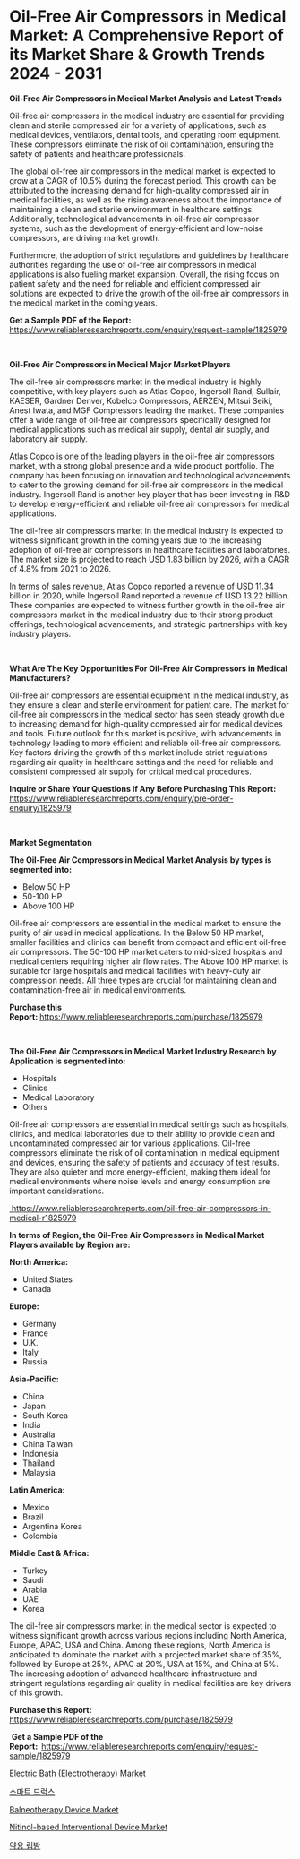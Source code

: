 <p><h1>Oil-Free Air Compressors in Medical Market: A Comprehensive Report of its Market Share & Growth Trends 2024 - 2031</h1></p><p><strong>Oil-Free Air Compressors in Medical Market Analysis and Latest Trends</strong></p>
<p><p>Oil-free air compressors in the medical industry are essential for providing clean and sterile compressed air for a variety of applications, such as medical devices, ventilators, dental tools, and operating room equipment. These compressors eliminate the risk of oil contamination, ensuring the safety of patients and healthcare professionals.</p><p>The global oil-free air compressors in the medical market is expected to grow at a CAGR of 10.5% during the forecast period. This growth can be attributed to the increasing demand for high-quality compressed air in medical facilities, as well as the rising awareness about the importance of maintaining a clean and sterile environment in healthcare settings. Additionally, technological advancements in oil-free air compressor systems, such as the development of energy-efficient and low-noise compressors, are driving market growth.</p><p>Furthermore, the adoption of strict regulations and guidelines by healthcare authorities regarding the use of oil-free air compressors in medical applications is also fueling market expansion. Overall, the rising focus on patient safety and the need for reliable and efficient compressed air solutions are expected to drive the growth of the oil-free air compressors in the medical market in the coming years.</p></p>
<p><strong>Get a Sample PDF of the Report:&nbsp;</strong> <a href="https://www.reliableresearchreports.com/enquiry/request-sample/1825979">https://www.reliableresearchreports.com/enquiry/request-sample/1825979</a></p>
<p>&nbsp;</p>
<p><strong>Oil-Free Air Compressors in Medical Major Market Players</strong></p>
<p><p>The oil-free air compressors market in the medical industry is highly competitive, with key players such as Atlas Copco, Ingersoll Rand, Sullair, KAESER, Gardner Denver, Kobelco Compressors, AERZEN, Mitsui Seiki, Anest Iwata, and MGF Compressors leading the market. These companies offer a wide range of oil-free air compressors specifically designed for medical applications such as medical air supply, dental air supply, and laboratory air supply.</p><p>Atlas Copco is one of the leading players in the oil-free air compressors market, with a strong global presence and a wide product portfolio. The company has been focusing on innovation and technological advancements to cater to the growing demand for oil-free air compressors in the medical industry. Ingersoll Rand is another key player that has been investing in R&D to develop energy-efficient and reliable oil-free air compressors for medical applications.</p><p>The oil-free air compressors market in the medical industry is expected to witness significant growth in the coming years due to the increasing adoption of oil-free air compressors in healthcare facilities and laboratories. The market size is projected to reach USD 1.83 billion by 2026, with a CAGR of 4.8% from 2021 to 2026.</p><p>In terms of sales revenue, Atlas Copco reported a revenue of USD 11.34 billion in 2020, while Ingersoll Rand reported a revenue of USD 13.22 billion. These companies are expected to witness further growth in the oil-free air compressors market in the medical industry due to their strong product offerings, technological advancements, and strategic partnerships with key industry players.</p></p>
<p>&nbsp;</p>
<p><strong>What Are The Key Opportunities For Oil-Free Air Compressors in Medical Manufacturers?</strong></p>
<p><p>Oil-free air compressors are essential equipment in the medical industry, as they ensure a clean and sterile environment for patient care. The market for oil-free air compressors in the medical sector has seen steady growth due to increasing demand for high-quality compressed air for medical devices and tools. Future outlook for this market is positive, with advancements in technology leading to more efficient and reliable oil-free air compressors. Key factors driving the growth of this market include strict regulations regarding air quality in healthcare settings and the need for reliable and consistent compressed air supply for critical medical procedures.</p></p>
<p><strong>Inquire or Share Your Questions If Any Before Purchasing This Report:</strong> <a href="https://www.reliableresearchreports.com/enquiry/pre-order-enquiry/1825979">https://www.reliableresearchreports.com/enquiry/pre-order-enquiry/1825979</a></p>
<p>&nbsp;</p>
<p><strong>Market Segmentation</strong></p>
<p><strong>The Oil-Free Air Compressors in Medical Market Analysis by types is segmented into:</strong></p>
<p><ul><li>Below 50 HP</li><li>50-100 HP</li><li>Above 100 HP</li></ul></p>
<p><p>Oil-free air compressors are essential in the medical market to ensure the purity of air used in medical applications. In the Below 50 HP market, smaller facilities and clinics can benefit from compact and efficient oil-free air compressors. The 50-100 HP market caters to mid-sized hospitals and medical centers requiring higher air flow rates. The Above 100 HP market is suitable for large hospitals and medical facilities with heavy-duty air compression needs. All three types are crucial for maintaining clean and contamination-free air in medical environments.</p></p>
<p><strong>Purchase this Report:&nbsp;</strong><a href="https://www.reliableresearchreports.com/purchase/1825979">https://www.reliableresearchreports.com/purchase/1825979</a></p>
<p>&nbsp;</p>
<p><strong>The Oil-Free Air Compressors in Medical Market Industry Research by Application is segmented into:</strong></p>
<p><ul><li>Hospitals</li><li>Clinics</li><li>Medical Laboratory</li><li>Others</li></ul></p>
<p><p>Oil-free air compressors are essential in medical settings such as hospitals, clinics, and medical laboratories due to their ability to provide clean and uncontaminated compressed air for various applications. Oil-free compressors eliminate the risk of oil contamination in medical equipment and devices, ensuring the safety of patients and accuracy of test results. They are also quieter and more energy-efficient, making them ideal for medical environments where noise levels and energy consumption are important considerations.</p></p>
<p><a href="https://www.reliableresearchreports.com/oil-free-air-compressors-in-medical-r1825979">&nbsp;https://www.reliableresearchreports.com/oil-free-air-compressors-in-medical-r1825979</a></p>
<p><strong>In terms of Region, the Oil-Free Air Compressors in Medical Market Players available by Region are:</strong></p>
<p>
    <p> <strong> North America: </strong>
        <ul>
            <li>United States</li>
            <li>Canada</li>
        </ul>
        </p> 
    <p> <strong> Europe: </strong>
        <ul>
            <li>Germany</li>
            <li>France</li>
            <li>U.K.</li>
            <li>Italy</li>
            <li>Russia</li>
        </ul>
        </p> 
    <p> <strong> Asia-Pacific: </strong>
        <ul>
            <li>China</li>
            <li>Japan</li>
            <li>South Korea</li>
            <li>India</li>
            <li>Australia</li>
            <li>China Taiwan</li>
            <li>Indonesia</li>
            <li>Thailand</li>
            <li>Malaysia</li>
        </ul>
        </p> 
    <p> <strong> Latin America: </strong>
        <ul>
            <li>Mexico</li>
            <li>Brazil</li>
            <li>Argentina Korea</li>
            <li>Colombia</li>
        </ul>
        </p> 
    <p> <strong> Middle East & Africa: </strong>
        <ul>
            <li>Turkey</li>
            <li>Saudi</li>
            <li>Arabia</li>
            <li>UAE</li>
            <li>Korea</li>
        </ul>
    </p>
    </p>
<p><p>The oil-free air compressors market in the medical sector is expected to witness significant growth across various regions including North America, Europe, APAC, USA and China. Among these regions, North America is anticipated to dominate the market with a projected market share of 35%, followed by Europe at 25%, APAC at 20%, USA at 15%, and China at 5%. The increasing adoption of advanced healthcare infrastructure and stringent regulations regarding air quality in medical facilities are key drivers of this growth.</p></p>
<p><strong>Purchase this Report: </strong><a href="https://www.reliableresearchreports.com/purchase/1825979">https://www.reliableresearchreports.com/purchase/1825979</a></p>
<p>&nbsp;<strong>Get a Sample PDF of the Report:&nbsp;&nbsp;</strong><a href="https://www.reliableresearchreports.com/enquiry/request-sample/1825979">https://www.reliableresearchreports.com/enquiry/request-sample/1825979</a></p>
<p><strong></strong></p>
<p><p><a href="https://github.com/YashRP12/Market-Research-Report-List-5/blob/main/electric-bath-electrotherapy-market.md">Electric Bath (Electrotherapy) Market</a></p><p><a href="https://github.com/njolsky1/Market-Research-Report-List-2/blob/main/988712176626.md">스마트 드럭스</a></p><p><a href="https://github.com/abigailsutherland7889/Market-Research-Report-List-1/blob/main/balneotherapy-device-market.md">Balneotherapy Device Market</a></p><p><a href="https://github.com/brentleyjimmiealvaradoz4l1rea/Market-Research-Report-List-3/blob/main/nitinol-based-interventional-device-market.md">Nitinol-based Interventional Device Market</a></p><p><a href="https://github.com/tasfiyaj85/Market-Research-Report-List-2/blob/main/656227476627.md">약용 립밤</a></p></p>